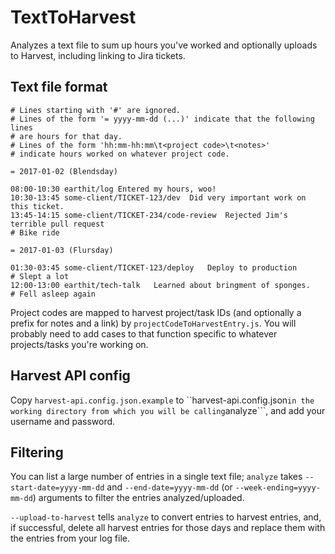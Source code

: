 # TextToHarvest

Analyzes a text file to sum up hours you've worked and optionally uploads to Harvest,
including linking to Jira tickets.


## Text file format

```
# Lines starting with '#' are ignored.
# Lines of the form '= yyyy-mm-dd (...)' indicate that the following lines
# are hours for that day.
# Lines of the form 'hh:mm-hh:mm\t<project code>\t<notes>'
# indicate hours worked on whatever project code.

= 2017-01-02 (Blendsday)

08:00-10:30	earthit/log	Entered my hours, woo!
10:30-13:45	some-client/TICKET-123/dev	Did very important work on this ticket.
13:45-14:15	some-client/TICKET-234/code-review	Rejected Jim's terrible pull request
# Bike ride

= 2017-01-03 (Flursday)

01:30-03:45	some-client/TICKET-123/deploy	Deploy to production
# Slept a lot
12:00-13:00	earthit/tech-talk	Learned about bringment of sponges.
# Fell asleep again
```

Project codes are mapped to harvest project/task IDs
(and optionally a prefix for notes and a link) by
```projectCodeToHarvestEntry.js```.
You will probably need to add cases to that function specific to whatever projects/tasks you're working on.


## Harvest API config

Copy ```harvest-api.config.json.example``` to ``harvest-api.config.json```
in the working directory from which you will be calling ```analyze```,
and add your username and password.


## Filtering

You can list a large number of entries in a single text file;
```analyze``` takes ```--start-date=yyyy-mm-dd``` and ```--end-date=yyyy-mm-dd```
(or ```--week-ending=yyyy-mm-dd```) arguments to filter the entries analyzed/uploaded.

```--upload-to-harvest``` tells ```analyze``` to convert entries to harvest entries,
and, if successful, delete all harvest entries for those days and replace them with
the entries from your log file.
